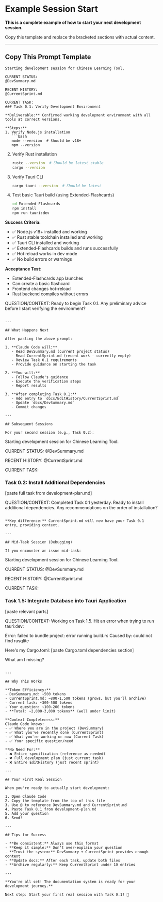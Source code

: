# Example Session Start

**This is a complete example of how to start your next development session.**

Copy this template and replace the bracketed sections with actual content.

---

## Copy This Prompt Template

```
Starting development session for Chinese Learning Tool.

CURRENT STATUS:
@DevSummary.md

RECENT HISTORY:
@CurrentSprint.md

CURRENT TASK:
### Task 0.1: Verify Development Environment

**Deliverable:** Confirmed working development environment with all tools at correct versions.

**Steps:**
1. Verify Node.js installation
   ```bash
   node --version  # Should be v18+
   npm --version
   ```

2. Verify Rust installation
   ```bash
   rustc --version  # Should be latest stable
   cargo --version
   ```

3. Verify Tauri CLI
   ```bash
   cargo tauri --version  # Should be latest
   ```

4. Test basic Tauri build (using Extended-Flashcards)
   ```bash
   cd Extended-Flashcards
   npm install
   npm run tauri:dev
   ```

**Success Criteria:**
- ✅ Node.js v18+ installed and working
- ✅ Rust stable toolchain installed and working
- ✅ Tauri CLI installed and working
- ✅ Extended-Flashcards builds and runs successfully
- ✅ Hot reload works in dev mode
- ✅ No build errors or warnings

**Acceptance Test:**
- Extended-Flashcards app launches
- Can create a basic flashcard
- Frontend changes hot-reload
- Rust backend compiles without errors

QUESTION/CONTEXT:
Ready to begin Task 0.1. Any preliminary advice before I start verifying the environment?
```

---

## What Happens Next

After pasting the above prompt:

1. **Claude Code will:**
   - Read DevSummary.md (current project status)
   - Read CurrentSprint.md (recent work - currently empty)
   - Review Task 0.1 requirements
   - Provide guidance on starting the task

2. **You will:**
   - Follow Claude's guidance
   - Execute the verification steps
   - Report results

3. **After completing Task 0.1:**
   - Add entry to `docs/EditHistory/CurrentSprint.md`
   - Update `docs/DevSummary.md`
   - Commit changes

---

## Subsequent Sessions

For your second session (e.g., Task 0.2):

```
Starting development session for Chinese Learning Tool.

CURRENT STATUS:
@DevSummary.md

RECENT HISTORY:
@CurrentSprint.md

CURRENT TASK:
### Task 0.2: Install Additional Dependencies
[paste full task from development-plan.md]

QUESTION/CONTEXT:
Completed Task 0.1 yesterday. Ready to install additional dependencies.
Any recommendations on the order of installation?
```

**Key difference:** CurrentSprint.md will now have your Task 0.1 entry, providing context.

---

## Mid-Task Session (Debugging)

If you encounter an issue mid-task:

```
Starting development session for Chinese Learning Tool.

CURRENT STATUS:
@DevSummary.md

RECENT HISTORY:
@CurrentSprint.md

CURRENT TASK:
### Task 1.5: Integrate Database into Tauri Application
[paste relevant parts]

QUESTION/CONTEXT:
Working on Task 1.5. Hit an error when trying to run tauri:dev:

Error: failed to bundle project: error running build.rs
Caused by: could not find rusqlite

Here's my Cargo.toml:
[paste Cargo.toml dependencies section]

What am I missing?
```

---

## Why This Works

**Token Efficiency:**
- DevSummary.md: ~500 tokens
- CurrentSprint.md: ~800-1,500 tokens (grows, but you'll archive)
- Current task: ~300-500 tokens
- Your question: ~100-200 tokens
- **Total: ~2,000-3,000 tokens** (well under limit)

**Context Completeness:**
Claude Code knows:
- ✅ Where you are in the project (DevSummary)
- ✅ What you've recently done (CurrentSprint)
- ✅ What you're working on now (Current Task)
- ✅ Your specific question/need

**No Need For:**
- ❌ Entire specification (reference as needed)
- ❌ Full development plan (just current task)
- ❌ Entire EditHistory (just recent sprint)

---

## Your First Real Session

When you're ready to actually start development:

1. Open Claude Code
2. Copy the template from the top of this file
3. Use @ to reference DevSummary.md and CurrentSprint.md
4. Paste Task 0.1 from development-plan.md
5. Add your question
6. Send!

---

## Tips for Success

- **Be consistent:** Always use this format
- **Keep it simple:** Don't over-explain your question
- **Trust the system:** DevSummary + CurrentSprint provides enough context
- **Update docs:** After each task, update both files
- **Archive regularly:** Keep CurrentSprint under 10 entries

---

**You're all set! The documentation system is ready for your development journey.**

Next step: Start your first real session with Task 0.1! 🚀
